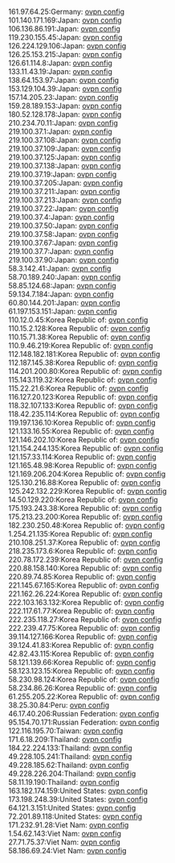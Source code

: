 161.97.64.25:Germany: [ovpn config](vpn/161_97_64_25.ovpn)  
101.140.171.169:Japan: [ovpn config](vpn/101_140_171_169.ovpn)  
106.136.86.191:Japan: [ovpn config](vpn/106_136_86_191.ovpn)  
119.230.155.45:Japan: [ovpn config](vpn/119_230_155_45.ovpn)  
126.224.129.106:Japan: [ovpn config](vpn/126_224_129_106.ovpn)  
126.25.153.215:Japan: [ovpn config](vpn/126_25_153_215.ovpn)  
126.61.114.8:Japan: [ovpn config](vpn/126_61_114_8.ovpn)  
133.11.43.19:Japan: [ovpn config](vpn/133_11_43_19.ovpn)  
138.64.153.97:Japan: [ovpn config](vpn/138_64_153_97.ovpn)  
153.129.104.39:Japan: [ovpn config](vpn/153_129_104_39.ovpn)  
157.14.205.23:Japan: [ovpn config](vpn/157_14_205_23.ovpn)  
159.28.189.153:Japan: [ovpn config](vpn/159_28_189_153.ovpn)  
180.52.128.178:Japan: [ovpn config](vpn/180_52_128_178.ovpn)  
210.234.70.11:Japan: [ovpn config](vpn/210_234_70_11.ovpn)  
219.100.37.1:Japan: [ovpn config](vpn/219_100_37_1.ovpn)  
219.100.37.108:Japan: [ovpn config](vpn/219_100_37_108.ovpn)  
219.100.37.109:Japan: [ovpn config](vpn/219_100_37_109.ovpn)  
219.100.37.125:Japan: [ovpn config](vpn/219_100_37_125.ovpn)  
219.100.37.138:Japan: [ovpn config](vpn/219_100_37_138.ovpn)  
219.100.37.19:Japan: [ovpn config](vpn/219_100_37_19.ovpn)  
219.100.37.205:Japan: [ovpn config](vpn/219_100_37_205.ovpn)  
219.100.37.211:Japan: [ovpn config](vpn/219_100_37_211.ovpn)  
219.100.37.213:Japan: [ovpn config](vpn/219_100_37_213.ovpn)  
219.100.37.22:Japan: [ovpn config](vpn/219_100_37_22.ovpn)  
219.100.37.4:Japan: [ovpn config](vpn/219_100_37_4.ovpn)  
219.100.37.50:Japan: [ovpn config](vpn/219_100_37_50.ovpn)  
219.100.37.58:Japan: [ovpn config](vpn/219_100_37_58.ovpn)  
219.100.37.67:Japan: [ovpn config](vpn/219_100_37_67.ovpn)  
219.100.37.7:Japan: [ovpn config](vpn/219_100_37_7.ovpn)  
219.100.37.90:Japan: [ovpn config](vpn/219_100_37_90.ovpn)  
58.3.142.41:Japan: [ovpn config](vpn/58_3_142_41.ovpn)  
58.70.189.240:Japan: [ovpn config](vpn/58_70_189_240.ovpn)  
58.85.124.68:Japan: [ovpn config](vpn/58_85_124_68.ovpn)  
59.134.7.184:Japan: [ovpn config](vpn/59_134_7_184.ovpn)  
60.80.144.201:Japan: [ovpn config](vpn/60_80_144_201.ovpn)  
61.197.153.151:Japan: [ovpn config](vpn/61_197_153_151.ovpn)  
110.12.0.45:Korea Republic of: [ovpn config](vpn/110_12_0_45.ovpn)  
110.15.2.128:Korea Republic of: [ovpn config](vpn/110_15_2_128.ovpn)  
110.15.71.38:Korea Republic of: [ovpn config](vpn/110_15_71_38.ovpn)  
110.9.46.219:Korea Republic of: [ovpn config](vpn/110_9_46_219.ovpn)  
112.148.182.181:Korea Republic of: [ovpn config](vpn/112_148_182_181.ovpn)  
112.187.145.38:Korea Republic of: [ovpn config](vpn/112_187_145_38.ovpn)  
114.201.200.80:Korea Republic of: [ovpn config](vpn/114_201_200_80.ovpn)  
115.143.119.32:Korea Republic of: [ovpn config](vpn/115_143_119_32.ovpn)  
115.22.21.6:Korea Republic of: [ovpn config](vpn/115_22_21_6.ovpn)  
116.127.20.123:Korea Republic of: [ovpn config](vpn/116_127_20_123.ovpn)  
118.32.107.133:Korea Republic of: [ovpn config](vpn/118_32_107_133.ovpn)  
118.42.235.114:Korea Republic of: [ovpn config](vpn/118_42_235_114.ovpn)  
119.197.136.10:Korea Republic of: [ovpn config](vpn/119_197_136_10.ovpn)  
121.133.16.55:Korea Republic of: [ovpn config](vpn/121_133_16_55.ovpn)  
121.146.202.10:Korea Republic of: [ovpn config](vpn/121_146_202_10.ovpn)  
121.154.244.135:Korea Republic of: [ovpn config](vpn/121_154_244_135.ovpn)  
121.157.33.114:Korea Republic of: [ovpn config](vpn/121_157_33_114.ovpn)  
121.165.48.98:Korea Republic of: [ovpn config](vpn/121_165_48_98.ovpn)  
121.169.206.204:Korea Republic of: [ovpn config](vpn/121_169_206_204.ovpn)  
125.130.216.88:Korea Republic of: [ovpn config](vpn/125_130_216_88.ovpn)  
125.242.132.229:Korea Republic of: [ovpn config](vpn/125_242_132_229.ovpn)  
14.50.129.220:Korea Republic of: [ovpn config](vpn/14_50_129_220.ovpn)  
175.193.243.38:Korea Republic of: [ovpn config](vpn/175_193_243_38.ovpn)  
175.213.23.200:Korea Republic of: [ovpn config](vpn/175_213_23_200.ovpn)  
182.230.250.48:Korea Republic of: [ovpn config](vpn/182_230_250_48.ovpn)  
1.254.21.135:Korea Republic of: [ovpn config](vpn/1_254_21_135.ovpn)  
210.108.251.37:Korea Republic of: [ovpn config](vpn/210_108_251_37.ovpn)  
218.235.173.6:Korea Republic of: [ovpn config](vpn/218_235_173_6.ovpn)  
220.78.172.239:Korea Republic of: [ovpn config](vpn/220_78_172_239.ovpn)  
220.88.158.140:Korea Republic of: [ovpn config](vpn/220_88_158_140.ovpn)  
220.89.74.85:Korea Republic of: [ovpn config](vpn/220_89_74_85.ovpn)  
221.145.67.165:Korea Republic of: [ovpn config](vpn/221_145_67_165.ovpn)  
221.162.26.224:Korea Republic of: [ovpn config](vpn/221_162_26_224.ovpn)  
222.103.163.132:Korea Republic of: [ovpn config](vpn/222_103_163_132.ovpn)  
222.117.61.77:Korea Republic of: [ovpn config](vpn/222_117_61_77.ovpn)  
222.235.118.27:Korea Republic of: [ovpn config](vpn/222_235_118_27.ovpn)  
222.239.47.75:Korea Republic of: [ovpn config](vpn/222_239_47_75.ovpn)  
39.114.127.166:Korea Republic of: [ovpn config](vpn/39_114_127_166.ovpn)  
39.124.41.83:Korea Republic of: [ovpn config](vpn/39_124_41_83.ovpn)  
42.82.43.115:Korea Republic of: [ovpn config](vpn/42_82_43_115.ovpn)  
58.121.139.66:Korea Republic of: [ovpn config](vpn/58_121_139_66.ovpn)  
58.123.123.15:Korea Republic of: [ovpn config](vpn/58_123_123_15.ovpn)  
58.230.98.124:Korea Republic of: [ovpn config](vpn/58_230_98_124.ovpn)  
58.234.86.26:Korea Republic of: [ovpn config](vpn/58_234_86_26.ovpn)  
61.255.205.22:Korea Republic of: [ovpn config](vpn/61_255_205_22.ovpn)  
38.25.30.84:Peru: [ovpn config](vpn/38_25_30_84.ovpn)  
46.17.40.206:Russian Federation: [ovpn config](vpn/46_17_40_206.ovpn)  
95.154.70.171:Russian Federation: [ovpn config](vpn/95_154_70_171.ovpn)  
122.116.195.70:Taiwan: [ovpn config](vpn/122_116_195_70.ovpn)  
171.6.18.209:Thailand: [ovpn config](vpn/171_6_18_209.ovpn)  
184.22.224.133:Thailand: [ovpn config](vpn/184_22_224_133.ovpn)  
49.228.105.241:Thailand: [ovpn config](vpn/49_228_105_241.ovpn)  
49.228.185.62:Thailand: [ovpn config](vpn/49_228_185_62.ovpn)  
49.228.226.204:Thailand: [ovpn config](vpn/49_228_226_204.ovpn)  
58.11.19.190:Thailand: [ovpn config](vpn/58_11_19_190.ovpn)  
163.182.174.159:United States: [ovpn config](vpn/163_182_174_159.ovpn)  
173.198.248.39:United States: [ovpn config](vpn/173_198_248_39.ovpn)  
64.121.3.151:United States: [ovpn config](vpn/64_121_3_151.ovpn)  
72.201.89.118:United States: [ovpn config](vpn/72_201_89_118.ovpn)  
171.232.91.28:Viet Nam: [ovpn config](vpn/171_232_91_28.ovpn)  
1.54.62.143:Viet Nam: [ovpn config](vpn/1_54_62_143.ovpn)  
27.71.75.37:Viet Nam: [ovpn config](vpn/27_71_75_37.ovpn)  
58.186.69.24:Viet Nam: [ovpn config](vpn/58_186_69_24.ovpn)  

